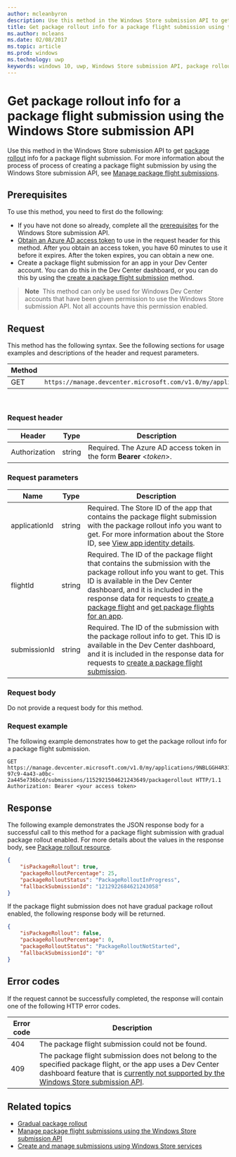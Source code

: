 ---author: mcleanbyrondescription: Use this method in the Windows Store submission API to get package rollout info for a package flight submission.title: Get package rollout info for a package flight submission using the Windows Store submission APIms.author: mcleansms.date: 02/08/2017ms.topic: articlems.prod: windowsms.technology: uwpkeywords: windows 10, uwp, Windows Store submission API, package rollout, flight submission---# Get package rollout info for a package flight submission using the Windows Store submission APIUse this method in the Windows Store submission API to get [package rollout](../publish/gradual-package-rollout.md) info for a package flight submission. For more information about the process of process of creating a package flight submission by using the Windows Store submission API, see [Manage package flight submissions](manage-flight-submissions.md).## PrerequisitesTo use this method, you need to first do the following:* If you have not done so already, complete all the [prerequisites](create-and-manage-submissions-using-windows-store-services.md#prerequisites) for the Windows Store submission API.* [Obtain an Azure AD access token](create-and-manage-submissions-using-windows-store-services.md#obtain-an-azure-ad-access-token) to use in the request header for this method. After you obtain an access token, you have 60 minutes to use it before it expires. After the token expires, you can obtain a new one.* Create a package flight submission for an app in your Dev Center account. You can do this in the Dev Center dashboard, or you can do this by using the [create a package flight submission](create-a-flight-submission.md) method.>**Note**&nbsp;&nbsp;This method can only be used for Windows Dev Center accounts that have been given permission to use the Windows Store submission API. Not all accounts have this permission enabled.## RequestThis method has the following syntax. See the following sections for usage examples and descriptions of the header and request parameters.| Method | Request URI                                                      ||--------|------------------------------------------------------------------|| GET   | ```https://manage.devcenter.microsoft.com/v1.0/my/applications/{applicationId}/flights/{flightId}/submissions/{submissionId}/packagerollout   ``` |<span/> ### Request header| Header        | Type   | Description                                                                 ||---------------|--------|-----------------------------------------------------------------------------|| Authorization | string | Required. The Azure AD access token in the form **Bearer** &lt;*token*&gt;. |<span/>### Request parameters| Name        | Type   | Description                                                                 ||---------------|--------|-----------------------------------------------------------------------------|| applicationId | string | Required. The Store ID of the app that contains the package flight submission with the package rollout info you want to get. For more information about the Store ID, see [View app identity details](https://msdn.microsoft.com/windows/uwp/publish/view-app-identity-details).  || flightId | string | Required. The ID of the package flight that contains the submission with the package rollout info you want to get. This ID is available in the Dev Center dashboard, and it is included in the response data for requests to [create a package flight](create-a-flight.md) and [get package flights for an app](get-flights-for-an-app.md).  || submissionId | string | Required. The ID of the submission with the package rollout info to get. This ID is available in the Dev Center dashboard, and it is included in the response data for requests to [create a package flight submission](create-a-flight-submission.md).  |<span/>### Request bodyDo not provide a request body for this method.### Request exampleThe following example demonstrates how to get the package rollout info for a package flight submission.```GET https://manage.devcenter.microsoft.com/v1.0/my/applications/9NBLGGH4R315/flights/43e448df-97c9-4a43-a0bc-2a445e736bcd/submissions/1152921504621243649/packagerollout HTTP/1.1Authorization: Bearer <your access token>```## ResponseThe following example demonstrates the JSON response body for a successful call to this method for a package flight submission with gradual package rollout enabled. For more details about the values in the response body, see [Package rollout resource](manage-flight-submissions.md#package-rollout-object).```json{    "isPackageRollout": true,    "packageRolloutPercentage": 25,    "packageRolloutStatus": "PackageRolloutInProgress",    "fallbackSubmissionId": "1212922684621243058"}```If the package flight submission does not have gradual package rollout enabled, the following response body will be returned.```json{    "isPackageRollout": false,    "packageRolloutPercentage": 0,    "packageRolloutStatus": "PackageRolloutNotStarted",    "fallbackSubmissionId": "0"}```## Error codesIf the request cannot be successfully completed, the response will contain one of the following HTTP error codes.| Error code |  Description   ||--------|------------------|| 404  | The package flight submission could not be found. || 409  | The package flight submission does not belong to the specified package flight, or the app uses a Dev Center dashboard feature that is [currently not supported by the Windows Store submission API](create-and-manage-submissions-using-windows-store-services.md#not_supported). |   <span/>## Related topics* [Gradual package rollout](../publish/gradual-package-rollout.md)* [Manage package flight submissions using the Windows Store submission API](manage-flight-submissions.md)* [Create and manage submissions using Windows Store services](create-and-manage-submissions-using-windows-store-services.md)